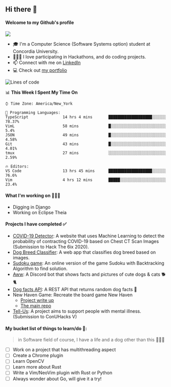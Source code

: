 ## Hi there 👋 

#### Welcome to my Github's profile

![](https://komarev.com/ghpvc/?username=DukeNgn&color=brightgreen)

- 🎓  I'm a Computer Science (Software Systems option) student at Concordia University. 
- 👨🏻‍💻  I love participating in Hackathons, and do coding projects. 
- 📫  Connect with me on [LinkedIn](https://www.linkedin.com/in/ductringn/)
- 💻 Check out [my portfolio](https://www.ducnguyen.dev/) 

<!--START_SECTION:waka-->
![Lines of code](https://img.shields.io/badge/From%20Hello%20World%20I%27ve%20Written-2.2%20million%20lines%20of%20code-blue)

📊 **This Week I Spent My Time On** 

```text
⌚︎ Time Zone: America/New_York

💬 Programming Languages: 
TypeScript               14 hrs 4 mins       ███████████████████░░░░░░   78.37% 
VimL                     58 mins             █░░░░░░░░░░░░░░░░░░░░░░░░   5.4% 
JSON                     49 mins             █░░░░░░░░░░░░░░░░░░░░░░░░   4.58% 
Git                      43 mins             █░░░░░░░░░░░░░░░░░░░░░░░░   4.01% 
tmux                     27 mins             ░░░░░░░░░░░░░░░░░░░░░░░░░   2.59%

🔥 Editors: 
VS Code                  13 hrs 45 mins      ███████████████████░░░░░░   76.6% 
Vim                      4 hrs 12 mins       █████░░░░░░░░░░░░░░░░░░░░   23.4%

```


<!--END_SECTION:waka-->

#### What I'm working on 👨🏻‍💻
+ Digging in Django
+ Working on Eclipse Theia

#### Projects I have completed ✅
+ [COVID-19 Detector](https://github.com/DukeNgn/COVID19-Detector): A website that uses Machine Learning to detect the probability of contracting COVID-19 based on Chest CT Scan Images (Submission to Hack The 6ix 2020).
+ [Dog Breed Classifier](https://github.com/DukeNgn/Dog-breed-Classifier): A web app that classifies dog breed based on images.
+ [Sudoku game](https://github.com/DukeNgn/Sudoku-Game): An online version of the game Sudoku with Backtracking Algorithm to find solution.
+ [Aww](https://github.com/DukeNgn/Aww): A Discord bot that shows facts and pictures of cute dogs & cats 🐕🐈
+ [Dog facts API](https://github.com/DukeNgn/Dog-facts-API): A REST API that returns random dog facts 🐶
+ New Haven Game: Recreate the board game New Haven
    - [Project write up](https://github.com/DukeNgn/New-Haven-sources)
    - [The main repo](https://github.com/DukeNgn/New-Haven-Board-Game)
+ [Tell-Us](https://github.com/DukeNgn/Tell-Us): A project aims to support people with mental illness. (Submission to ConUHacks V)


#### My bucket list of things to learn/do 🌱:
> in Software field of course, I have a life and a dog other than this 🤷🏻‍♂️
+ [ ] Work on a project that has multithreading aspect
+ [ ] Create a Chrome plugin
+ [ ] Learn OpenCV
+ [ ] Learn more about Rust
+ [ ] Write a Vim/NeoVim plugin with Rust or Python
+ [ ] Always wonder about Go, will give it a try!
